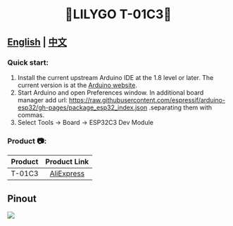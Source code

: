 <h1 align = "center">🌟LILYGO T-01C3🌟</h1>

## **[English](./README.MD) | [中文](./README_CN.MD)**

<h3 align = "left">Quick start:</h3>

1. Install the current upstream Arduino IDE at the 1.8 level or later. The current version is at the [Arduino website](http://www.arduino.cc/en/main/software).
2. Start Arduino and open Preferences window. In additional board manager add url: https://raw.githubusercontent.com/espressif/arduino-esp32/gh-pages/package_esp32_index.json .separating them with commas.
3. Select Tools -> Board -> ESP32C3 Dev Module


<h3 align = "left">Product 📷:</h3>

| Product |                            Product  Link                            |
| :-----: | :-----------------------------------------------------------------: |
| T-01C3  | [AliExpress](https://www.aliexpress.com/item/1005003538055090.html) |

## Pinout

![](../image/T-01C3pin.jpg)






